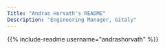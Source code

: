 ```yaml
---
Title: "Andras Horvath's README"
Description: "Engineering Manager, Gitaly"
---
```


{{% include-readme username="andrashorvath" %}}

<style>
    #connect-with-me + p > a > img {
        margin-left: 20px !important;
        height: 25px !important;
    }
</style>

